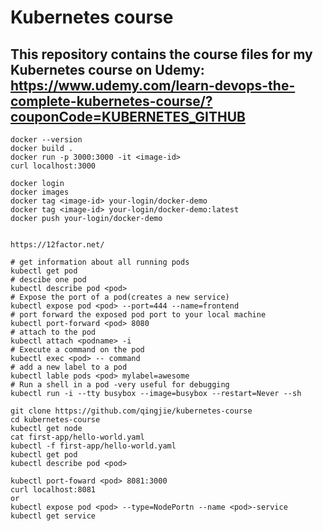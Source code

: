 # Kubernetes course
This repository contains the course files for my Kubernetes course on Udemy: https://www.udemy.com/learn-devops-the-complete-kubernetes-course/?couponCode=KUBERNETES_GITHUB
---

```
docker --version
docker build .
docker run -p 3000:3000 -it <image-id>
curl localhost:3000
```

```
docker login
docker images
docker tag <image-id> your-login/docker-demo
docker tag <image-id> your-login/docker-demo:latest
docker push your-login/docker-demo


https://12factor.net/

# get information about all running pods
kubectl get pod
# descibe one pod
kubectl describe pod <pod>
# Expose the port of a pod(creates a new service)
kubectl expose pod <pod> --port=444 --name=frontend
# port forward the exposed pod port to your local machine
kubectl port-forward <pod> 8080
# attach to the pod
kubectl attach <podname> -i
# Execute a command on the pod
kubectl exec <pod> -- command
# add a new label to a pod
kubectl lable pods <pod> mylabel=awesome
# Run a shell in a pod -very useful for debugging
kubectl run -i --tty busybox --image=busybox --restart=Never --sh
```

```
git clone https://github.com/qingjie/kubernetes-course
cd kubernetes-course
kubectl get node
cat first-app/hello-world.yaml
kubectl -f first-app/hello-world.yaml
kubectl get pod
kubectl describe pod <pod>

kubectl port-foward <pod> 8081:3000
curl localhost:8081
or
kubectl expose pod <pod> --type=NodePortn --name <pod>-service
kubectl get service
```
